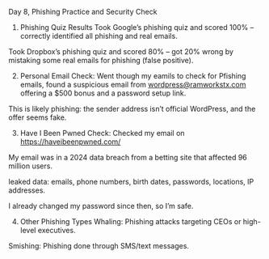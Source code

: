 Day 8, Phishing Practice and Security Check
1. Phishing Quiz Results
Took Google’s phishing quiz and scored 100% – correctly identified all phishing and real emails.

Took Dropbox’s phishing quiz and scored 80% – got 20% wrong by mistaking some real emails for phishing (false positive).

2. Personal Email Check:
Went though my eamils to check for Pfishing emails, found a suspicious email from wordpress@ramworkstx.com offering a $500 bonus and a password setup link.

This is likely phishing: the sender address isn’t official WordPress, and the offer seems fake.

3. Have I Been Pwned Check:
Checked my email on https://haveibeenpwned.com/

My email was in a 2024 data breach from a betting site that affected 96 million users.

leaked data: emails, phone numbers, birth dates, passwords, locations, IP addresses.

I already changed my password since then, so I’m safe.

4. Other Phishing Types
Whaling: Phishing attacks targeting CEOs or high-level executives.

Smishing: Phishing done through SMS/text messages.
